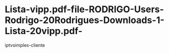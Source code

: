 # Lista-vipp.pdf-file-RODRIGO-Users-Rodrigo-20Rodrigues-Downloads-1-Lista-20vipp.pdf-
iptvsimples-cliente
